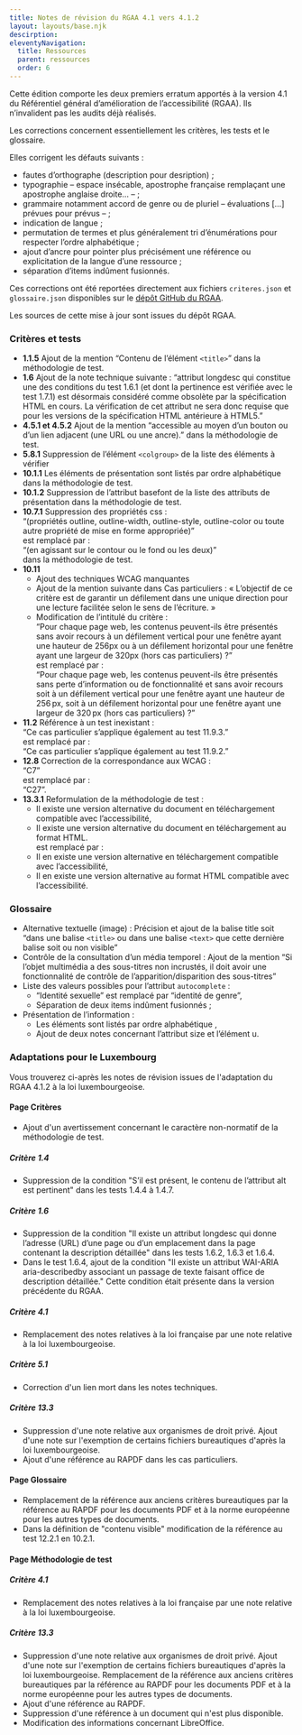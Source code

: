 ```yaml
---
title: Notes de révision du RGAA 4.1 vers 4.1.2
layout: layouts/base.njk
descirption: 
eleventyNavigation:
  title: Ressources
  parent: ressources
  order: 6
---
```


Cette édition comporte les deux premiers erratum apportés à la version 4.1 du Référentiel général d’amélioration de l’accessibilité (RGAA). Ils n’invalident pas les audits déjà réalisés.

Les corrections concernent essentiellement les critères, les tests et le glossaire.

Elles corrigent les défauts suivants :
* fautes d’orthographe (description pour desription) ;
* typographie – espace insécable, apostrophe française remplaçant une apostrophe anglaise droite… – ;
* grammaire notamment accord de genre ou de pluriel – évaluations […] prévues pour prévus – ;
* indication de langue ;
* permutation de termes et plus généralement tri d’énumérations pour respecter l’ordre alphabétique ;
* ajout d’ancre pour pointer plus précisément une référence ou explicitation de la langue d’une ressource ;
* séparation d’items indûment fusionnés.

Ces corrections ont été reportées directement aux fichiers `criteres.json` et `glossaire.json` disponibles sur le <a href="https://github.com/DISIC/accessibilite.numerique.gouv.fr/tree/main/RGAA"   rel="noreferrer noopener" title="dépôt GitHub du RGAA - nouvelle fenêtre" target="_blank">dépôt GitHub du RGAA</a>.

Les sources de cette mise à jour sont issues du dépôt RGAA.
### Critères et tests
* **1.1.5** Ajout de la mention “Contenu de l’élément `<title>`” dans la méthodologie de test.
* **1.6** Ajout de la note technique suivante :
“attribut longdesc qui constitue une des conditions du test 1.6.1 (et dont la pertinence est vérifiée avec le test 1.7.1) est désormais considéré comme obsolète par la spécification HTML en cours. La vérification de cet attribut ne sera donc requise que pour les versions de la spécification HTML antérieure à HTML5.”
* **4.5.1 et 4.5.2** Ajout de la mention “accessible au moyen d’un bouton ou d’un lien adjacent (une URL ou une ancre).” dans la méthodologie de test. 
* **5.8.1** Suppression de l’élément `<colgroup>` de la liste des éléments à vérifier
* **10.1.1** Les éléments de présentation sont listés par ordre alphabétique dans la méthodologie de test.
* **10.1.2** Suppression de l’attribut basefont de la liste des attributs de présentation dans la méthodologie de test.
* **10.7.1** Suppression des propriétés css :  
“(propriétés outline, outline-width, outline-style, outline-color ou toute autre propriété de mise en forme appropriée)”  
est remplacé par :  
“(en agissant sur le contour ou le fond ou les deux)”  
 dans la méthodologie de test. 
* **10.11**
  * Ajout des techniques WCAG manquantes
  * Ajout de la mention suivante dans Cas particuliers : « L’objectif de ce critère est de garantir un défilement dans une unique direction pour une lecture facilitée selon le sens de l’écriture. »
  * Modification de l’intitulé du critère :  
“Pour chaque page web, les contenus peuvent-ils être présentés sans avoir recours à un défilement vertical pour une fenêtre ayant une hauteur de 256px ou à un défilement horizontal pour une fenêtre ayant une largeur de 320px (hors cas particuliers) ?”  
est remplacé par :  
“Pour chaque page web, les contenus peuvent-ils être présentés sans perte d’information ou de fonctionnalité et sans avoir recours soit à un défilement vertical pour une fenêtre ayant une hauteur de 256 px, soit à un défilement horizontal pour une fenêtre ayant une largeur de 320 px (hors cas particuliers) ?”
* **11.2** Référence à un test inexistant :  
“Ce cas particulier s’applique également au test 11.9.3.”  
est remplacé par :  
“Ce cas particulier s’applique également au test 11.9.2.”
* **12.8** Correction de la correspondance aux WCAG :  
“C7”  
est remplacé par :  
“C27”.
* **13.3.1** Reformulation de la méthodologie de test :
  * Il existe une version alternative du document en téléchargement compatible avec l’accessibilité,
  * Il existe une version alternative du document en téléchargement au format HTML.  
	est remplacé par :  
  * Il en existe une version alternative en téléchargement compatible avec l’accessibilité,
  * Il en existe une version alternative au format HTML compatible avec l’accessibilité.
### Glossaire
* Alternative textuelle (image) : Précision et ajout de la balise title soit “dans une balise `<title>` ou dans une balise `<text>` que cette dernière balise soit ou non visible”
* Contrôle de la consultation d’un média temporel : Ajout de la mention “Si l’objet multimédia a des sous-titres non incrustés, il doit avoir une fonctionnalité de contrôle de l’apparition/disparition des sous-titres”
* Liste des valeurs possibles pour l’attribut `autocomplete` :
	* “Identité sexuelle” est remplacé par “identité de genre”,
	* Séparation de deux items indûment fusionnés ;
* Présentation de l’information :
	* Les éléments sont listés par ordre alphabétique ,
	* Ajout de deux notes concernant l’attribut size et l’élément u.

### Adaptations pour le Luxembourg

Vous trouverez ci-après les notes de révision issues de l'adaptation du RGAA 4.1.2 à la loi luxembourgeoise.

#### Page Critères

- Ajout d'un avertissement concernant le caractère non-normatif de la méthodologie de test.

##### Critère 1.4

- Suppression de la condition "S’il est présent, le contenu de l’attribut alt est pertinent" dans les tests 1.4.4 à 1.4.7.

##### Critère 1.6

- Suppression de la condition "Il existe un attribut longdesc qui donne l’adresse (URL) d’une page ou d’un emplacement dans la page contenant la description détaillée" dans les tests 1.6.2, 1.6.3 et 1.6.4.
- Dans le test 1.6.4, ajout de la condition "Il existe un attribut WAI-ARIA aria-describedby associant un passage de texte faisant office de description détaillée." Cette condition était présente dans la version précédente du RGAA.

##### Critère 4.1

- Remplacement des notes relatives à la loi française par une note relative à la loi luxembourgeoise.

##### Critère 5.1 

- Correction d'un lien mort dans les notes techniques.

##### Critère 13.3

- Suppression d'une note relative aux organismes de droit privé. Ajout d'une note sur l'exemption de certains fichiers bureautiques d'après la loi luxembourgeoise. 
- Ajout d'une référence au RAPDF dans les cas particuliers.

#### Page Glossaire

- Remplacement de la référence aux anciens critères bureautiques par la référence au RAPDF pour les documents PDF et à la norme européenne pour les autres types de documents.
- Dans la définition de "contenu visible" modification de la référence au test 12.2.1 en 10.2.1.

#### Page Méthodologie de test

##### Critère 4.1

- Remplacement des notes relatives à la loi française par une note relative à la loi luxembourgeoise.

##### Critère 13.3

- Suppression d'une note relative aux organismes de droit privé. Ajout d'une note sur l'exemption de certains fichiers bureautiques d'après la loi luxembourgeoise. Remplacement de la référence aux anciens critères bureautiques par la référence au RAPDF pour les documents PDF et à la norme européenne pour les autres types de documents.
- Ajout d'une référence au RAPDF.
- Suppression d'une référence à un document qui n'est plus disponible.
- Modification des informations concernant LibreOffice.